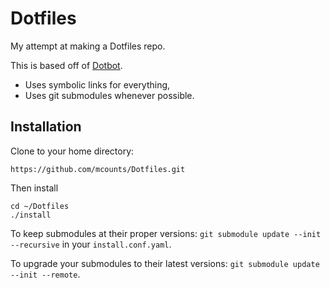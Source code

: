 Dotfiles
========

My attempt at making a Dotfiles repo.

This is based off of [Dotbot](https://github.com/anishathalye/dotbot).

* Uses symbolic links for everything, 
* Uses git submodules whenever possible.

Installation
------------

Clone to your home directory: 

```
https://github.com/mcounts/Dotfiles.git
```

Then install

```
cd ~/Dotfiles
./install
```

To keep submodules at their proper versions:
`git submodule update --init --recursive` in your `install.conf.yaml`.

To upgrade your submodules to their latest versions:
`git submodule update --init --remote`.
